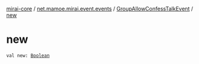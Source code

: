 [mirai-core](../../index.md) / [net.mamoe.mirai.event.events](../index.md) / [GroupAllowConfessTalkEvent](index.md) / [new](./new.md)

# new

`val new: `[`Boolean`](https://kotlinlang.org/api/latest/jvm/stdlib/kotlin/-boolean/index.html)